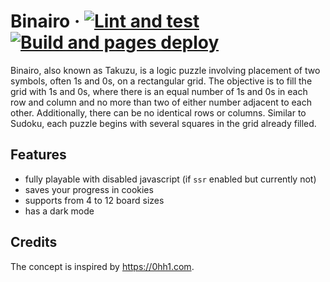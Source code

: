 # Binairo &middot; [![Lint and test](https://github.com/lozinsky/binairo/actions/workflows/lint-and-test.yml/badge.svg)](https://github.com/lozinsky/binairo/actions/workflows/lint-and-test.yml) [![Build and pages deploy](https://github.com/lozinsky/binairo/actions/workflows/build-and-pages-deploy.yml/badge.svg)](https://github.com/lozinsky/binairo/actions/workflows/build-and-pages-deploy.yml)

Binairo, also known as Takuzu, is a logic puzzle involving placement of two symbols, often 1s and 0s, on a rectangular grid. The objective is to fill the grid with 1s and 0s, where there is an equal number of 1s and 0s in each row and column and no more than two of either number adjacent to each other. Additionally, there can be no identical rows or columns. Similar to Sudoku, each puzzle begins with several squares in the grid already filled.

## Features

- fully playable with disabled javascript (if `ssr` enabled but currently not)
- saves your progress in cookies
- supports from 4 to 12 board sizes
- has a dark mode

## Credits

The concept is inspired by https://0hh1.com.
